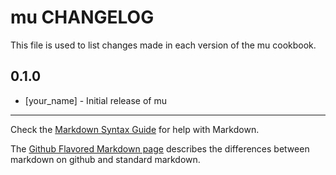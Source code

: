 # mu CHANGELOG

This file is used to list changes made in each version of the mu cookbook.

## 0.1.0
- [your_name] - Initial release of mu

- - -
Check the [Markdown Syntax Guide](http://daringfireball.net/projects/markdown/syntax) for help with Markdown.

The [Github Flavored Markdown page](http://github.github.com/github-flavored-markdown/) describes the differences between markdown on github and standard markdown.
